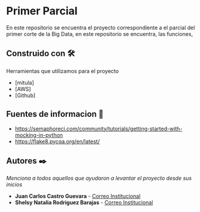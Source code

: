 # Primer Parcial

En este repositorio se encuentra el proyecto correspondiente a el parcial del primer corte de la Big Data, en este repositorio se encuentra, las funciones,

## Construido con 🛠️

Herramientas que utilizamos para el proyecto

* [mitula]
* [AWS]
* [Github]

## Fuentes de informacion 📖

* https://semaphoreci.com/community/tutorials/getting-started-with-mocking-in-python
* https://flake8.pycqa.org/en/latest/

## Autores ✒️

_Menciona a todos aquellos que ayudaron a levantar el proyecto desde sus inicios_

* **Juan Carlos Castro Guevara**  - [Correo Institucional](juan.castro03usa.edu.com)
* **Shelsy Natalia Rodriguez Barajas**  - [Correo Institucional](shelsy.rodriguez01@cusa.edu.co)
